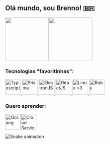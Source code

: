 
## Olá mundo, sou Brenno! 🇧🇷
<img height="140" src="https://github-readme-stats.vercel.app/api/top-langs/?username=brennomeneses&hide=css,java&exclude_repo=report-deck,mps-br-automata&layout=compact&theme=onedark" /><img height="140" src="https://c.tenor.com/bwY3sMh9PFoAAAAC/valorant-sova-valorant.gif" />

### Tecnologias "favoritinhas":
<a href="https://github.com/brennomeneses">
<img title="Typescript" height="50" src="https://cdn.jsdelivr.net/gh/devicons/devicon/icons/typescript/typescript-original.svg" /> <img title="Prisma" height="50" src="https://www.freelogovectors.net/wp-content/uploads/2022/01/prisma_logo-freelogovectors.net_.png" /> <img title="ElectronJS" height="50" src="https://cdn.jsdelivr.net/gh/devicons/devicon/icons/electron/electron-original.svg" /> <img title="ReactJS" height="50" src="https://cdn.jsdelivr.net/gh/devicons/devicon/icons/react/react-original.svg" /> <img title="Linux <3" height="50" src="https://cdn.jsdelivr.net/gh/devicons/devicon/icons/linux/linux-original.svg" /> <img title="Ruby" height="50" src="https://cdn.jsdelivr.net/gh/devicons/devicon/icons/ruby/ruby-plain-wordmark.svg" />
</a>

### Quero aprender:
<img title="GoLang" height="50" src="https://cdn.jsdelivr.net/gh/devicons/devicon/icons/go/go-original-wordmark.svg" /><img title="Cloud Services" height="50" src="https://cdn.jsdelivr.net/gh/devicons/devicon/icons/amazonwebservices/amazonwebservices-original.svg" />

![Snake animation](https://github.com/brennomeneses/brennomeneses/blob/output/github-contribution-grid-snake.svg)
